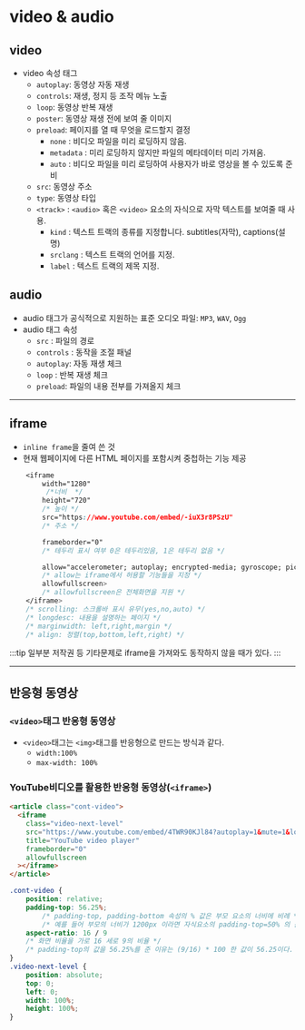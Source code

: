 # video & audio

## video

- video 속성 태그
  - `autoplay`: 동영상 자동 재생
  - `controls`: 재생, 정지 등 조작 메뉴 노출
  - `loop`: 동영상 반복 재생
  - `poster`: 동영상 재생 전에 보여 줄 이미지
  - `preload`: 페이지를 열 때 무엇을 로드할지 결정
    - `none` : 비디오 파일을 미리 로딩하지 않음.
    - `metadata` : 미리 로딩하지 않지만 파일의 메타데이터 미리 가져옴.
    - `auto` : 비디오 파일을 미리 로딩하여 사용자가 바로 영상을 볼 수 있도록 준비
  - `src`: 동영상 주소
  - `type`: 동영상 타입
  - `<track>` : `<audio>` 혹은 `<video>` 요소의 자식으로 자막 텍스트를 보여줄 때 사용.
    - `kind` : 텍스트 트랙의 종류를 지정합니다. subtitles(자막), captions(설명)
    - `srclang` : 텍스트 트랙의 언어를 지정.
    - `label` : 텍스트 트랙의 제목 지정.

## audio

- audio 태그가 공식적으로 지원하는 표준 오디오 파일: `MP3`, `WAV`, `Ogg`
- audio 태그 속성
  - `src` : 파일의 경로
  - `controls` : 동작을 조절 패널
  - `autoplay`: 자동 재생 체크
  - `loop` : 반복 재생 체크
  - `preload`: 파일의 내용 전부를 가져올지 체크

---

## iframe

- `inline frame`을 줄여 쓴 것
- 현재 웹페이지에 다른 HTML 페이지를 포함시켜 중첩하는 기능 제공

```css
    <iframe
        width="1280"
         /*너비  */
        height="720"
        /* 높이 */
        src="https://www.youtube.com/embed/-iuX3r8PSzU"
        /* 주소 */

        frameborder="0"
        /* 테두리 표시 여부 0은 테두리있음, 1은 테두리 없음 */

        allow="accelerometer; autoplay; encrypted-media; gyroscope; picture-in-picture"
        /* allow는 iframe에서 허용할 기능들을 지정 */
        allowfullscreen>
        /* allowfullscreen은 전체화면을 지원 */
    </iframe>
    /* scrolling: 스크롤바 표시 유무(yes,no,auto) */
    /* longdesc: 내용을 설명하는 페이지 */
    /* marginwidth: left,right,margin */
    /* align: 정렬(top,bottom,left,right) */
```

:::tip
일부분 저작권 등 기타문제로 iframe을 가져와도 동작하지 않을 때가 있다.
:::

---

## 반응형 동영상

### `<video>`태그 반응형 동영상

- `<video>`태그는 `<img>`태그를 반응형으로 만드는 방식과 같다.
  - `width:100%`
  - `max-width: 100%`

### YouTube비디오를 활용한 반응형 동영상(`<iframe>`)

```html
<article class="cont-video">
  <iframe
    class="video-next-level"
    src="https://www.youtube.com/embed/4TWR90KJl84?autoplay=1&mute=1&loop=1&playlist=4TWR90KJl84&controls=1"
    title="YouTube video player"
    frameborder="0"
    allowfullscreen
  ></iframe>
</article>
```

```css
.cont-video {
    position: relative;
    padding-top: 56.25%;
		/* padding-top, padding-bottom 속성의 % 값은 부모 요소의 너비에 비례 */
		/* 예를 들어 부모의 너비가 1200px 이라면 자식요소의 padding-top=50% 의 값은 600px. */
    aspect-ratio: 16 / 9
    /* 화면 비율을 가로 16 세로 9의 비율 */
    /* padding-top의 값을 56.25%를 준 이유는 (9/16) * 100 한 값이 56.25이다. */
} 
.video-next-level {
    position: absolute;
    top: 0;
    left: 0;
    width: 100%;
    height: 100%;
}
```
